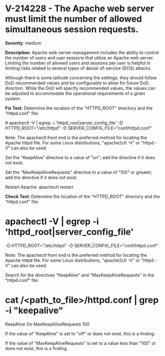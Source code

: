 # V-214228 - The Apache web server must limit the number of allowed simultaneous session requests.

**Severity**: medium

**Description**:
Apache web server management includes the ability to control the number of users and user sessions that utilize an Apache web server. Limiting the number of allowed users and sessions per user is helpful in limiting risks related to several types of denial-of-service (DOS) attacks.

Although there is some latitude concerning the settings, they should follow DoD-recommended values and be configurable to allow for future DoD direction. While the DoD will specify recommended values, the values can be adjusted to accommodate the operational requirements of a given system.

**Fix Text**:
 Determine the location of the "HTTPD\_ROOT" directory and the "httpd\.conf" file:

\# apachectl \-V \| egrep \-i 'httpd\_root\|server\_config\_file'
\-D HTTPD\_ROOT="/etc/httpd"
\-D SERVER\_CONFIG\_FILE="conf/httpd\.conf"

Note: The apachectl front end is the preferred method for locating the Apache httpd file\. For some Linux distributions, "apache2ctl \-V" or  "httpd \-V" can also be used\.  

Set the "KeepAlive" directive to a value of "on"; add the directive if it does not exist\.

Set the "MaxKeepAliveRequests" directive to a value of "100" or greater; add the directive if it does not exist\.

Restart Apache: apachectl restart

**Check Text**:
Determine the location of the "HTTPD_ROOT" directory and the "httpd.conf" file:

# apachectl -V | egrep -i 'httpd_root|server_config_file'
-D HTTPD_ROOT="/etc/httpd"
-D SERVER_CONFIG_FILE="conf/httpd.conf"

Note: The apachectl front end is the preferred method for locating the Apache httpd file. For some Linux distributions, "apache2ctl -V" or  "httpd -V" can also be used.

Search for the directives "KeepAlive" and "MaxKeepAliveRequests" in the "httpd.conf" file:

# cat /<path_to_file>/httpd.conf | grep -i "keepalive"

KeepAlive On
MaxKeepAliveRequests 100

If the value of "KeepAlive" is set to "off" or does not exist, this is a finding.

If the value of "MaxKeepAliveRequests" is set to a value less than "100" or does not exist, this is a finding.

